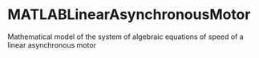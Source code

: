 # MATLABLinearAsynchronousMotor
Mathematical model of the system of algebraic equations of speed of a linear asynchronous motor
